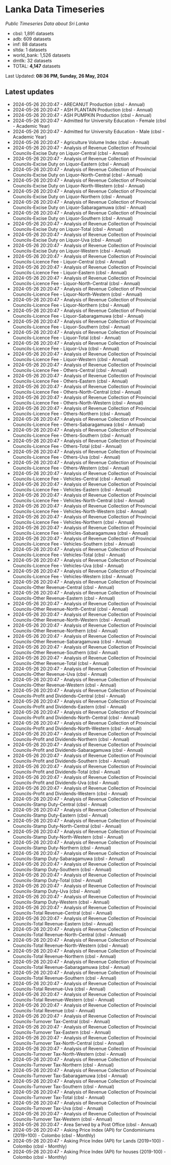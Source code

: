 # Lanka Data Timeseries
*Public Timeseries Data about Sri Lanka*

* cbsl: 1,891 datasets
* adb: 609 datasets
* imf: 88 datasets
* sltda: 1 datasets
* world_bank: 1,526 datasets
* dmtlk: 32 datasets
* TOTAL: **4,147** datasets

Last Updated: **08:36 PM, Sunday, 26 May, 2024**

## Latest updates

* 2024-05-26 20:20:47 - ARECANUT Production (cbsl - Annual)
* 2024-05-26 20:20:47 - ASH PLANTAIN Production (cbsl - Annual)
* 2024-05-26 20:20:47 - ASH PUMPKIN Production (cbsl - Annual)
* 2024-05-26 20:20:47 - Admitted for University Education - Female (cbsl - Academic Year)
* 2024-05-26 20:20:47 - Admitted for University Education - Male (cbsl - Academic Year)
* 2024-05-26 20:20:47 - Agriculture Volume Index (cbsl - Annual)
* 2024-05-26 20:20:47 - Analysis of Revenue Collection of Provincial Councils-Excise Duty on Liquor-Central (cbsl - Annual)
* 2024-05-26 20:20:47 - Analysis of Revenue Collection of Provincial Councils-Excise Duty on Liquor-Eastern (cbsl - Annual)
* 2024-05-26 20:20:47 - Analysis of Revenue Collection of Provincial Councils-Excise Duty on Liquor-North-Central (cbsl - Annual)
* 2024-05-26 20:20:47 - Analysis of Revenue Collection of Provincial Councils-Excise Duty on Liquor-North-Western (cbsl - Annual)
* 2024-05-26 20:20:47 - Analysis of Revenue Collection of Provincial Councils-Excise Duty on Liquor-Northern (cbsl - Annual)
* 2024-05-26 20:20:47 - Analysis of Revenue Collection of Provincial Councils-Excise Duty on Liquor-Sabaragamuwa (cbsl - Annual)
* 2024-05-26 20:20:47 - Analysis of Revenue Collection of Provincial Councils-Excise Duty on Liquor-Southern (cbsl - Annual)
* 2024-05-26 20:20:47 - Analysis of Revenue Collection of Provincial Councils-Excise Duty on Liquor-Total (cbsl - Annual)
* 2024-05-26 20:20:47 - Analysis of Revenue Collection of Provincial Councils-Excise Duty on Liquor-Uva (cbsl - Annual)
* 2024-05-26 20:20:47 - Analysis of Revenue Collection of Provincial Councils-Excise Duty on Liquor-Western (cbsl - Annual)
* 2024-05-26 20:20:47 - Analysis of Revenue Collection of Provincial Councils-Licence Fee - Liquor-Central (cbsl - Annual)
* 2024-05-26 20:20:47 - Analysis of Revenue Collection of Provincial Councils-Licence Fee - Liquor-Eastern (cbsl - Annual)
* 2024-05-26 20:20:47 - Analysis of Revenue Collection of Provincial Councils-Licence Fee - Liquor-North-Central (cbsl - Annual)
* 2024-05-26 20:20:47 - Analysis of Revenue Collection of Provincial Councils-Licence Fee - Liquor-North-Western (cbsl - Annual)
* 2024-05-26 20:20:47 - Analysis of Revenue Collection of Provincial Councils-Licence Fee - Liquor-Northern (cbsl - Annual)
* 2024-05-26 20:20:47 - Analysis of Revenue Collection of Provincial Councils-Licence Fee - Liquor-Sabaragamuwa (cbsl - Annual)
* 2024-05-26 20:20:47 - Analysis of Revenue Collection of Provincial Councils-Licence Fee - Liquor-Southern (cbsl - Annual)
* 2024-05-26 20:20:47 - Analysis of Revenue Collection of Provincial Councils-Licence Fee - Liquor-Total (cbsl - Annual)
* 2024-05-26 20:20:47 - Analysis of Revenue Collection of Provincial Councils-Licence Fee - Liquor-Uva (cbsl - Annual)
* 2024-05-26 20:20:47 - Analysis of Revenue Collection of Provincial Councils-Licence Fee - Liquor-Western (cbsl - Annual)
* 2024-05-26 20:20:47 - Analysis of Revenue Collection of Provincial Councils-Licence Fee - Others-Central (cbsl - Annual)
* 2024-05-26 20:20:47 - Analysis of Revenue Collection of Provincial Councils-Licence Fee - Others-Eastern (cbsl - Annual)
* 2024-05-26 20:20:47 - Analysis of Revenue Collection of Provincial Councils-Licence Fee - Others-North-Central (cbsl - Annual)
* 2024-05-26 20:20:47 - Analysis of Revenue Collection of Provincial Councils-Licence Fee - Others-North-Western (cbsl - Annual)
* 2024-05-26 20:20:47 - Analysis of Revenue Collection of Provincial Councils-Licence Fee - Others-Northern (cbsl - Annual)
* 2024-05-26 20:20:47 - Analysis of Revenue Collection of Provincial Councils-Licence Fee - Others-Sabaragamuwa (cbsl - Annual)
* 2024-05-26 20:20:47 - Analysis of Revenue Collection of Provincial Councils-Licence Fee - Others-Southern (cbsl - Annual)
* 2024-05-26 20:20:47 - Analysis of Revenue Collection of Provincial Councils-Licence Fee - Others-Total (cbsl - Annual)
* 2024-05-26 20:20:47 - Analysis of Revenue Collection of Provincial Councils-Licence Fee - Others-Uva (cbsl - Annual)
* 2024-05-26 20:20:47 - Analysis of Revenue Collection of Provincial Councils-Licence Fee - Others-Western (cbsl - Annual)
* 2024-05-26 20:20:47 - Analysis of Revenue Collection of Provincial Councils-Licence Fee - Vehicles-Central (cbsl - Annual)
* 2024-05-26 20:20:47 - Analysis of Revenue Collection of Provincial Councils-Licence Fee - Vehicles-Eastern (cbsl - Annual)
* 2024-05-26 20:20:47 - Analysis of Revenue Collection of Provincial Councils-Licence Fee - Vehicles-North-Central (cbsl - Annual)
* 2024-05-26 20:20:47 - Analysis of Revenue Collection of Provincial Councils-Licence Fee - Vehicles-North-Western (cbsl - Annual)
* 2024-05-26 20:20:47 - Analysis of Revenue Collection of Provincial Councils-Licence Fee - Vehicles-Northern (cbsl - Annual)
* 2024-05-26 20:20:47 - Analysis of Revenue Collection of Provincial Councils-Licence Fee - Vehicles-Sabaragamuwa (cbsl - Annual)
* 2024-05-26 20:20:47 - Analysis of Revenue Collection of Provincial Councils-Licence Fee - Vehicles-Southern (cbsl - Annual)
* 2024-05-26 20:20:47 - Analysis of Revenue Collection of Provincial Councils-Licence Fee - Vehicles-Total (cbsl - Annual)
* 2024-05-26 20:20:47 - Analysis of Revenue Collection of Provincial Councils-Licence Fee - Vehicles-Uva (cbsl - Annual)
* 2024-05-26 20:20:47 - Analysis of Revenue Collection of Provincial Councils-Licence Fee - Vehicles-Western (cbsl - Annual)
* 2024-05-26 20:20:47 - Analysis of Revenue Collection of Provincial Councils-Other Revenue-Central (cbsl - Annual)
* 2024-05-26 20:20:47 - Analysis of Revenue Collection of Provincial Councils-Other Revenue-Eastern (cbsl - Annual)
* 2024-05-26 20:20:47 - Analysis of Revenue Collection of Provincial Councils-Other Revenue-North-Central (cbsl - Annual)
* 2024-05-26 20:20:47 - Analysis of Revenue Collection of Provincial Councils-Other Revenue-North-Western (cbsl - Annual)
* 2024-05-26 20:20:47 - Analysis of Revenue Collection of Provincial Councils-Other Revenue-Northern (cbsl - Annual)
* 2024-05-26 20:20:47 - Analysis of Revenue Collection of Provincial Councils-Other Revenue-Sabaragamuwa (cbsl - Annual)
* 2024-05-26 20:20:47 - Analysis of Revenue Collection of Provincial Councils-Other Revenue-Southern (cbsl - Annual)
* 2024-05-26 20:20:47 - Analysis of Revenue Collection of Provincial Councils-Other Revenue-Total (cbsl - Annual)
* 2024-05-26 20:20:47 - Analysis of Revenue Collection of Provincial Councils-Other Revenue-Uva (cbsl - Annual)
* 2024-05-26 20:20:47 - Analysis of Revenue Collection of Provincial Councils-Other Revenue-Western (cbsl - Annual)
* 2024-05-26 20:20:47 - Analysis of Revenue Collection of Provincial Councils-Profit and Dividends-Central (cbsl - Annual)
* 2024-05-26 20:20:47 - Analysis of Revenue Collection of Provincial Councils-Profit and Dividends-Eastern (cbsl - Annual)
* 2024-05-26 20:20:47 - Analysis of Revenue Collection of Provincial Councils-Profit and Dividends-North-Central (cbsl - Annual)
* 2024-05-26 20:20:47 - Analysis of Revenue Collection of Provincial Councils-Profit and Dividends-North-Western (cbsl - Annual)
* 2024-05-26 20:20:47 - Analysis of Revenue Collection of Provincial Councils-Profit and Dividends-Northern (cbsl - Annual)
* 2024-05-26 20:20:47 - Analysis of Revenue Collection of Provincial Councils-Profit and Dividends-Sabaragamuwa (cbsl - Annual)
* 2024-05-26 20:20:47 - Analysis of Revenue Collection of Provincial Councils-Profit and Dividends-Southern (cbsl - Annual)
* 2024-05-26 20:20:47 - Analysis of Revenue Collection of Provincial Councils-Profit and Dividends-Total (cbsl - Annual)
* 2024-05-26 20:20:47 - Analysis of Revenue Collection of Provincial Councils-Profit and Dividends-Uva (cbsl - Annual)
* 2024-05-26 20:20:47 - Analysis of Revenue Collection of Provincial Councils-Profit and Dividends-Western (cbsl - Annual)
* 2024-05-26 20:20:47 - Analysis of Revenue Collection of Provincial Councils-Stamp Duty-Central (cbsl - Annual)
* 2024-05-26 20:20:47 - Analysis of Revenue Collection of Provincial Councils-Stamp Duty-Eastern (cbsl - Annual)
* 2024-05-26 20:20:47 - Analysis of Revenue Collection of Provincial Councils-Stamp Duty-North-Central (cbsl - Annual)
* 2024-05-26 20:20:47 - Analysis of Revenue Collection of Provincial Councils-Stamp Duty-North-Western (cbsl - Annual)
* 2024-05-26 20:20:47 - Analysis of Revenue Collection of Provincial Councils-Stamp Duty-Northern (cbsl - Annual)
* 2024-05-26 20:20:47 - Analysis of Revenue Collection of Provincial Councils-Stamp Duty-Sabaragamuwa (cbsl - Annual)
* 2024-05-26 20:20:47 - Analysis of Revenue Collection of Provincial Councils-Stamp Duty-Southern (cbsl - Annual)
* 2024-05-26 20:20:47 - Analysis of Revenue Collection of Provincial Councils-Stamp Duty-Total (cbsl - Annual)
* 2024-05-26 20:20:47 - Analysis of Revenue Collection of Provincial Councils-Stamp Duty-Uva (cbsl - Annual)
* 2024-05-26 20:20:47 - Analysis of Revenue Collection of Provincial Councils-Stamp Duty-Western (cbsl - Annual)
* 2024-05-26 20:20:47 - Analysis of Revenue Collection of Provincial Councils-Total Revenue-Central (cbsl - Annual)
* 2024-05-26 20:20:47 - Analysis of Revenue Collection of Provincial Councils-Total Revenue-Eastern (cbsl - Annual)
* 2024-05-26 20:20:47 - Analysis of Revenue Collection of Provincial Councils-Total Revenue-North-Central (cbsl - Annual)
* 2024-05-26 20:20:47 - Analysis of Revenue Collection of Provincial Councils-Total Revenue-North-Western (cbsl - Annual)
* 2024-05-26 20:20:47 - Analysis of Revenue Collection of Provincial Councils-Total Revenue-Northern (cbsl - Annual)
* 2024-05-26 20:20:47 - Analysis of Revenue Collection of Provincial Councils-Total Revenue-Sabaragamuwa (cbsl - Annual)
* 2024-05-26 20:20:47 - Analysis of Revenue Collection of Provincial Councils-Total Revenue-Southern (cbsl - Annual)
* 2024-05-26 20:20:47 - Analysis of Revenue Collection of Provincial Councils-Total Revenue-Uva (cbsl - Annual)
* 2024-05-26 20:20:47 - Analysis of Revenue Collection of Provincial Councils-Total Revenue-Western (cbsl - Annual)
* 2024-05-26 20:20:47 - Analysis of Revenue Collection of Provincial Councils-Total Revenue (cbsl - Annual)
* 2024-05-26 20:20:47 - Analysis of Revenue Collection of Provincial Councils-Turnover Tax-Central (cbsl - Annual)
* 2024-05-26 20:20:47 - Analysis of Revenue Collection of Provincial Councils-Turnover Tax-Eastern (cbsl - Annual)
* 2024-05-26 20:20:47 - Analysis of Revenue Collection of Provincial Councils-Turnover Tax-North-Central (cbsl - Annual)
* 2024-05-26 20:20:47 - Analysis of Revenue Collection of Provincial Councils-Turnover Tax-North-Western (cbsl - Annual)
* 2024-05-26 20:20:47 - Analysis of Revenue Collection of Provincial Councils-Turnover Tax-Northern (cbsl - Annual)
* 2024-05-26 20:20:47 - Analysis of Revenue Collection of Provincial Councils-Turnover Tax-Sabaragamuwa (cbsl - Annual)
* 2024-05-26 20:20:47 - Analysis of Revenue Collection of Provincial Councils-Turnover Tax-Southern (cbsl - Annual)
* 2024-05-26 20:20:47 - Analysis of Revenue Collection of Provincial Councils-Turnover Tax-Total (cbsl - Annual)
* 2024-05-26 20:20:47 - Analysis of Revenue Collection of Provincial Councils-Turnover Tax-Uva (cbsl - Annual)
* 2024-05-26 20:20:47 - Analysis of Revenue Collection of Provincial Councils-Turnover Tax-Western (cbsl - Annual)
* 2024-05-26 20:20:47 - Area Served by a Post Office (cbsl - Annual)
* 2024-05-26 20:20:47 - Asking Price Index (API) for Condominiums (2019=100) - Colombo (cbsl - Monthly)
* 2024-05-26 20:20:47 - Asking Price Index (API) for Lands (2019=100) - Colombo (cbsl - Monthly)
* 2024-05-26 20:20:47 - Asking Price Index (API) for houses (2019-100) - Colombo (cbsl - Monthly)